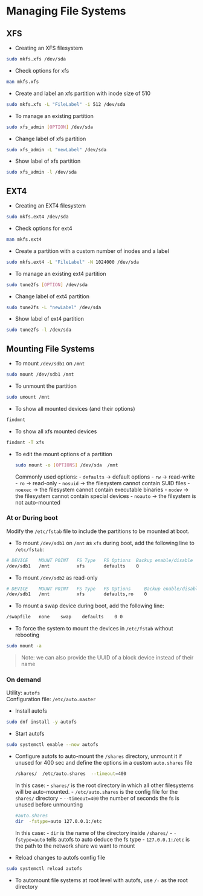 # Managing File Systems

## XFS

- Creating an XFS filesystem
```bash
sudo mkfs.xfs /dev/sda
```

- Check options for xfs
```bash
man mkfs.xfs
```

- Create and label an xfs partition with inode size of 510
```bash
sudo mkfs.xfs -L "FileLabel" -i 512 /dev/sda
```

- To manage an existing partition
```bash
sudo xfs_admin [OPTION] /dev/sda
```

- Change label of xfs partition
```bash
sudo xfs_admin -L "newLabel" /dev/sda
```

- Show label of xfs partition
```bash
sudo xfs_admin -l /dev/sda
```

## EXT4

- Creating an EXT4 filesystem
```bash
sudo mkfs.ext4 /dev/sda
```

- Check options for ext4
```bash
man mkfs.ext4
```

- Create a partition with a custom number of inodes and a label
```bash
sudo mkfs.ext4 -L "FileLabel" -N 1024000 /dev/sda
```

- To manage an existing ext4 partition
```bash
sudo tune2fs [OPTION] /dev/sda
```

- Change label of ext4 partition
```bash
sudo tune2fs -L "newLabel" /dev/sda
```

- Show label of ext4 partition
```bash
sudo tune2fs -l /dev/sda
```

## Mounting File Systems

- To mount `/dev/sdb1` on `/mnt`
```bash
sudo mount /dev/sdb1 /mnt
```

- To unmount the partition
```bash
sudo umount /mnt
```

- To show all mounted devices (and their options)
```bash
findmnt
```

- To show all xfs mounted devices
```bash
findmnt -T xfs
```

- To edit the mount options of a partition
    ```bash
    sudo mount -o [OPTIONS] /dev/sda  /mnt
    ```
    Commonly used options:
      - `defaults` -> default options
      - `rw` -> read-write
      - `ro` -> read-only
      - `nosuid` -> the filesystem cannot contain SUID files
      - `noexec` -> the filesystem cannot contain executable binaries
      - `nodev` -> the filesystem cannot contain special devices
      - `noauto` -> the filsystem is not auto-mounted

### At or During boot

Modify the `/etc/fstab` file to include the partitions to be mounted at boot.

- To mount `/dev/sdb1` on `/mnt` as `xfs` during boot, add the following line to `/etc/fstab`:
```bash
# DEVICE    MOUNT POINT   FS Type   FS Options  Backup enable/disable   Err check priority
/dev/sdb1   /mnt          xfs       defaults    0                       2
```

- To mount `/dev/sdb2` as read-only
```bash
# DEVICE    MOUNT POINT   FS Type   FS Options     Backup enable/disable   Err check priority
/dev/sdb1   /mnt          xfs       defaults,ro    0                       2
```

- To mount a swap device during boot, add the following line:
```bash
/swapfile   none    swap    defaults    0 0
```

- To force the system to mount the devices in `/etc/fstab` without rebooting
```bash
sudo mount -a
```

> Note: we can also provide the UUID of a block device instead of their name

### On demand

Utility: `autofs`  
Configuration file: `/etc/auto.master`

- Install autofs
```bash
sudo dnf install -y autofs
```

- Start autofs
```bash
sudo systemctl enable --now autofs
```

- Configure autofs to auto-mount the `/shares` directory, unmount it if unused for 400 sec and define the options in a custom `auto.shares` file
    ```bash
    /shares/  /etc/auto.shares  --timeout=400
    ```
    In this case:
      - `shares/` is the root directory in which all other filesystems will be auto-mounted.
      - `/etc/auto.shares` is the config file for the `shares/` directory
      - `--timeout=400` the number of seconds the fs is unused before unmounting

    ```bash
    #auto.shares
    dir  -fstype=auto 127.0.0.1:/etc
    ```

    In this case:
      - `dir` is the name of the directory inside `/shares/`
      - `-fstype=auto` tells autofs to auto deduce the fs type
      - `127.0.0.1:/etc` is the path to the network share we want to mount

- Reload changes to autofs config file
```bash
sudo systemctl reload autofs
```

- To automount file systems at root level with autofs, use `/-` as the root directory
